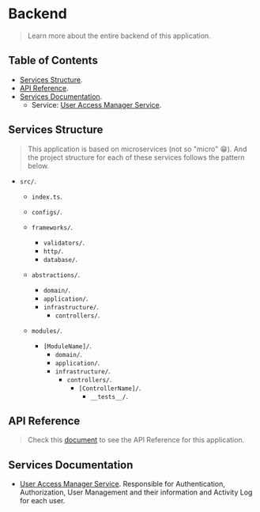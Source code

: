 # Backend

> Learn more about the entire backend of this application.

## Table of Contents

- [Services Structure](#services-structure).
- [API Reference](#api-reference).
- [Services Documentation](#services-documentation).
  - Service: [User Access Manager Service](https://github.com/sandb0/lebook/tree/main/docs/backend/services/user-access-manager).

## Services Structure

> This application is based on microservices (not so "micro" :grin:). And the project structure for each of these services follows the pattern below.

- `src/`.

  - `index.ts`.

  - `configs/`.

  - `frameworks/`.

    - `validators/`.
    - `http/`.
    - `database/`.

  - `abstractions/`.

    - `domain/`.
    - `application/`.
    - `infrastructure/`.
      - `controllers/`.

  - `modules/`.
    - `[ModuleName]/`.
      - `domain/`.
      - `application/`.
      - `infrastructure/`.
        - `controllers/`.
          - `[ControllerName]/`.
            - `__tests__/`.

## API Reference

> Check this [document](https://github.com/sandb0/lebook/tree/main/docs/backend/API_REFERENCE.md) to see the API Reference for this application.

## Services Documentation

- [User Access Manager Service](https://github.com/sandb0/lebook/tree/main/docs/backend/services/user-access-manager). Responsible for Authentication, Authorization, User Management and their information and Activity Log for each user.

